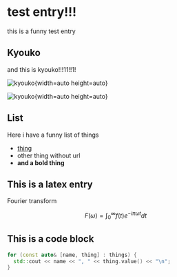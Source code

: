 # test entry!!!
this is a funny test entry

## Kyouko
and this is kyouko!!!11!!1!

![kyouko](%%DIR%%/kyouko_pc.png "Kyouko 1"){width=auto height=auto}

![kyouko](%%DIR%%/kyouko_pc.png "Kyouko 2"){width=auto height=auto}

## List
Here i have a funny list of things

- [thing](https://thing.com)
- other thing without url
- **and a bold thing**

## This is a latex entry
Fourier transform

$$ F(\omega) = \int_{0}^{\infty} f(t)e^{-i \pi \omega t} dt $$

## This is a code block
```cpp
for (const auto& [name, thing] : things) {
  std::cout << name << ", " << thing.value() << "\n";
}
```
